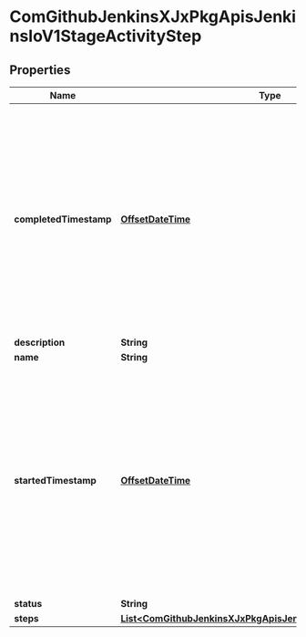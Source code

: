 
# ComGithubJenkinsXJxPkgApisJenkinsIoV1StageActivityStep

## Properties
Name | Type | Description | Notes
------------ | ------------- | ------------- | -------------
**completedTimestamp** | [**OffsetDateTime**](OffsetDateTime.md) | Time is a wrapper around time.Time which supports correct marshaling to YAML and JSON.  Wrappers are provided for many of the factory methods that the time package offers. |  [optional]
**description** | **String** |  |  [optional]
**name** | **String** |  |  [optional]
**startedTimestamp** | [**OffsetDateTime**](OffsetDateTime.md) | Time is a wrapper around time.Time which supports correct marshaling to YAML and JSON.  Wrappers are provided for many of the factory methods that the time package offers. |  [optional]
**status** | **String** |  |  [optional]
**steps** | [**List&lt;ComGithubJenkinsXJxPkgApisJenkinsIoV1CoreActivityStep&gt;**](ComGithubJenkinsXJxPkgApisJenkinsIoV1CoreActivityStep.md) |  |  [optional]



